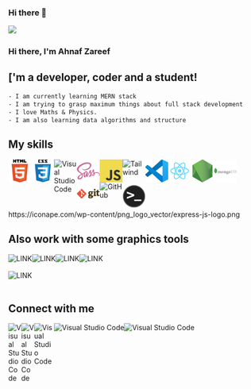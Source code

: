 ### Hi there 👋

<!--
**ahnaf-official1/ahnaf-official1** is a ✨ _special_ ✨ repository because its `README.md` (this file) appears on your GitHub profile.

Here are some ideas to get you started:

- 🔭 I’m currently working on ...
- 🌱 I’m currently learning ...
- 👯 I’m looking to collaborate on ...
- 🤔 I’m looking for help with ...
- 💬 Ask me about ...
- 📫 How to reach me: ...
- 😄 Pronouns: ...
- ⚡ Fun fact: ...
-->
![](https://komarev.com/ghpvc/?username=ahnaf-official1&color=green)

### Hi there, I'm Ahnaf Zareef

## ['m a developer, coder and a student!
    - I am currently learning MERN stack
    - I am trying to grasp maximum things about full stack development
    - I love Maths & Physics.
    - I am also learning data algorithms and structure

## My skills


<img align="left" alt="HTML5" width="46px" src="https://raw.githubusercontent.com/github/explore/80688e429a7d4ef2fca1e82350fe8e3517d3494d/topics/html/html.png" />
<img align="left" alt="CSS3" width="46px" src="https://raw.githubusercontent.com/github/explore/80688e429a7d4ef2fca1e82350fe8e3517d3494d/topics/css/css.png" />
<img align="left" alt="Visual Studio Code" width="46px" src="https://i.imgur.com/7Lw2qzH.png" />
<img align="left" alt="Sass" width="46px" src="https://raw.githubusercontent.com/github/explore/80688e429a7d4ef2fca1e82350fe8e3517d3494d/topics/sass/sass.png" />
<img align="left" alt="JavaScript" width="46px" src="https://raw.githubusercontent.com/github/explore/80688e429a7d4ef2fca1e82350fe8e3517d3494d/topics/javascript/javascript.png" />
<img align="left" alt="Tailwind" width="46px" src="https://iconape.com/wp-content/png_logo_vector/tailwind-css-logo.png" />
<img align="left" alt="Visual Studio Code" width="46px" src="https://raw.githubusercontent.com/github/explore/80688e429a7d4ef2fca1e82350fe8e3517d3494d/topics/visual-studio-code/visual-studio-code.png" />
<img align="left" alt="React" width="46px" src="https://raw.githubusercontent.com/github/explore/80688e429a7d4ef2fca1e82350fe8e3517d3494d/topics/react/react.png" />
<img align="left" alt="Node.js" width="46px" src="https://raw.githubusercontent.com/github/explore/80688e429a7d4ef2fca1e82350fe8e3517d3494d/topics/nodejs/nodejs.png" />
<img align="left" alt="MongoDB" width="46px" src="https://raw.githubusercontent.com/github/explore/80688e429a7d4ef2fca1e82350fe8e3517d3494d/topics/mongodb/mongodb.png" />
<img align="left" alt="Git" width="46px" src="https://raw.githubusercontent.com/github/explore/80688e429a7d4ef2fca1e82350fe8e3517d3494d/topics/git/git.png" />
<img align="left" alt="GitHub" width="46px" src="https://img.shields.io/badge/express.js-%23404d59.svg?style=for-the-badge&logo=express&logoColor=%2361DAFB" />
<br>
<br>
<br>
<img align="left" alt="Terminal" width="46px" src="https://raw.githubusercontent.com/github/explore/80688e429a7d4ef2fca1e82350fe8e3517d3494d/topics/terminal/terminal.png" />

<br>
<br>
</br>
https://iconape.com/wp-content/png_logo_vector/express-js-logo.png


## Also work with some graphics tools
<img align="left" alt="LINK" src="https://img.shields.io/badge/adobephotoshop-%2331A8FF.svg?style=for-the-badge&logo=adobephotoshop&logoColor=white" />
<img align="left" alt="LINK" src="https://img.shields.io/badge/Adobe%20Lightroom-31A8FF.svg?style=for-the-badge&logo=Adobe%20Lightroom&logoColor=white" />
<img align="left" alt="LINK" src="https://img.shields.io/badge/Adobe%20After%20Effects-9999FF.svg?style=for-the-badge&logo=Adobe%20After%20Effects&logoColor=white" />
<img align="left" alt="LINK" src="https://img.shields.io/badge/Adobe%20Premiere%20Pro-9999FF.svg?style=for-the-badge&logo=Adobe%20Premiere%20Pro&logoColor=white" />
<br>
<br>
<img align="left" margin-top="4px" alt="LINK" src="https://img.shields.io/badge/figma-%23F24E1E.svg?style=for-the-badge&logo=figma&logoColor=white" />

<br>
<br>


## Connect with me

[<img align="left" alt="Visual Studio Code" width="26px" src="http://i.imgur.com/tXSoThF.png" />][twitter]
[<img align="left" alt="Visual Studio Code" width="26px" src="http://i.imgur.com/P3YfQoD.png" />][facebook]
[<img align="left" alt="Visual Studio Code" width="40px" src="https://i.imgur.com/RIefvk9.png" />][linkdein]
[<img align="left" alt="Visual Studio Code" src="https://img.shields.io/badge/Gmail-D14836?style=for-the-badge&logo=gmail&logoColor=white" />][Gmail]
[<img align="left" alt="Visual Studio Code" src="https://img.shields.io/badge/github-%23121011.svg?style=for-the-badge&logo=github&logoColor=white" />][GitHub]
<br/>
<br>

[twitter]: https://twitter.com/AhnafZareef
[facebook]: https://www.facebook.com/ahnaf.zareef.6/
[Gmail]: mailto:"ahnafzareef2007@gmail.com"
[linkdein]: https://www.linkedin.com/in/ahnaf-zareef-201596216/
[GitHub]: http://www.github.com/ahnaf-official1

<!--  Grab your social icons from https://github.com/carlsednaoui/gitsocial -->
<!-- Special thanks to https://github.com/Ileriayo/ for the icons -->
